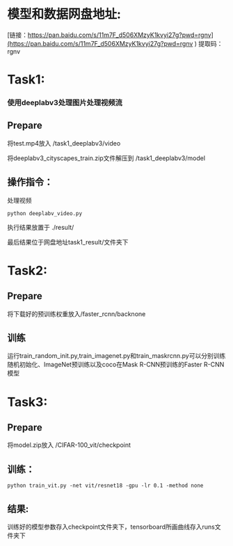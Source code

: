 # 模型和数据网盘地址: 
[链接：https://pan.baidu.com/s/11m7F_d506XMzyK1kvyi27g?pwd=rgnv](https://pan.baidu.com/s/11m7F_d506XMzyK1kvyi27g?pwd=rgnv )
提取码：rgnv

# Task1: 
### 使用deeplabv3处理图片处理视频流

## Prepare
将test.mp4放入 /task1_deeplabv3/video  

将deeplabv3_cityscapes_train.zip文件解压到 /task1_deeplabv3/model

## 操作指令：
处理视频 
```
python deeplabv_video.py 
```
执行结果放置于  ./result/

最后结果位于网盘地址task1_result/文件夹下
# Task2:

## Prepare
将下载好的预训练权重放入/faster_rcnn/backnone

## 训练
运行train_random_init.py,train_imagenet.py和train_maskrcnn.py可以分别训练随机初始化、ImageNet预训练以及coco在Mask R-CNN预训练的Faster R-CNN模型

# Task3: 
## Prepare
将model.zip放入 /CIFAR-100_vit/checkpoint

## 训练：
```
python train_vit.py -net vit/resnet18 -gpu -lr 0.1 -method none
```
## 结果:
训练好的模型参数存入checkpoint文件夹下，tensorboard所画曲线存入runs文件夹下
